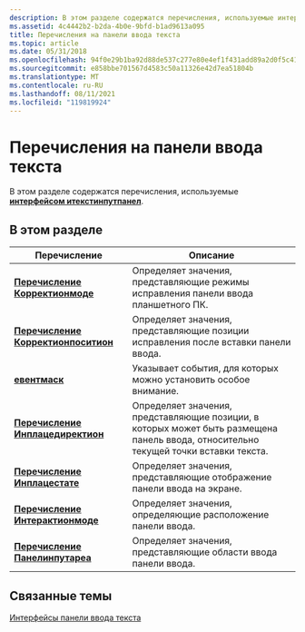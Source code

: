 ```yaml
---
description: В этом разделе содержатся перечисления, используемые интерфейсом Итекстинпутпанел.
ms.assetid: 4c4442b2-b2da-4b0e-9bfd-b1ad9613a095
title: Перечисления на панели ввода текста
ms.topic: article
ms.date: 05/31/2018
ms.openlocfilehash: 94f0e29b1ba92d88de537c277e80e4ef1f431add89a2d0f5c41e75dbe5bb137e
ms.sourcegitcommit: e858bbe701567d4583c50a11326e42d7ea51804b
ms.translationtype: MT
ms.contentlocale: ru-RU
ms.lasthandoff: 08/11/2021
ms.locfileid: "119819924"
---
```

# <a name="text-input-panel-enumerations"></a>Перечисления на панели ввода текста

В этом разделе содержатся перечисления, используемые [**интерфейсом итекстинпутпанел**](/windows/desktop/api/peninputpanel/nn-peninputpanel-itextinputpanel).

## <a name="in-this-section"></a>В этом разделе



| Перечисление                                                  | Описание                                                                                                                               |
|--------------------------------------------------------------|-------------------------------------------------------------------------------------------------------------------------------------------|
| [**Перечисление Корректионмоде**](/windows/win32/api/peninputpanel/ne-peninputpanel-correctionmode)         | Определяет значения, представляющие режимы исправления панели ввода планшетного ПК.<br/>                                               |
| [**Перечисление Корректионпоситион**](/windows/win32/api/peninputpanel/ne-peninputpanel-correctionposition) | Определяет значения, представляющие позиции исправления после вставки панели ввода.<br/>                                      |
| [**евентмаск**](/windows/win32/api/peninputpanel/ne-peninputpanel-eventmask)                               | Указывает события, для которых можно установить особое внимание.                                                                                      |
| [**Перечисление Инплацедиректион**](/windows/win32/api/peninputpanel/ne-peninputpanel-inplacedirection)     | Определяет значения, представляющие позиции, в которых может быть размещена панель ввода, относительно текущей точки вставки текста.<br/> |
| [**Перечисление Инплацестате**](/windows/win32/api/peninputpanel/ne-peninputpanel-inplacestate)             | Определяет значения, представляющие отображение панели ввода на экране.<br/>                                                       |
| [**Перечисление Интерактионмоде**](/windows/win32/api/peninputpanel/ne-peninputpanel-interactionmode)       | Определяет значения, определяющие расположение панели ввода.<br/>                                                                |
| [**Перечисление Панелинпутареа**](/windows/win32/api/peninputpanel/ne-peninputpanel-panelinputarea)         | Определяет значения, представляющие области ввода панели ввода.<br/>                                                              |



 

## <a name="related-topics"></a>Связанные темы

<dl> <dt>

[Интерфейсы панели ввода текста](text-input-panel-interfaces.md)
</dt> </dl>

 

 




